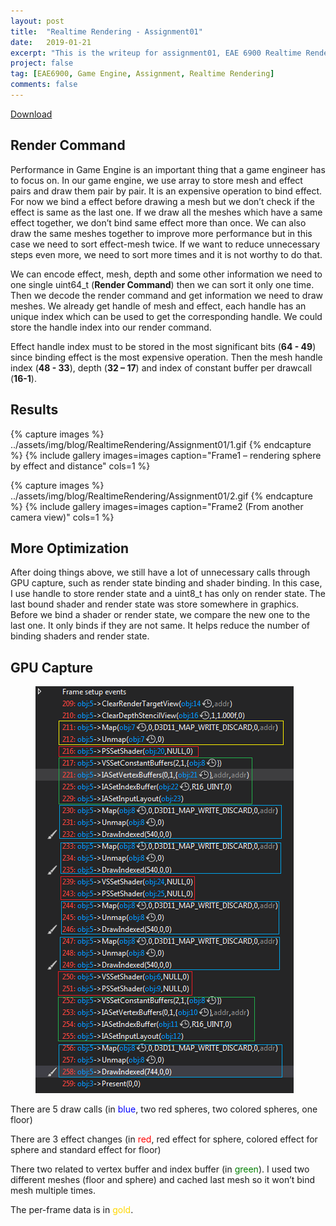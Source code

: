 ```yaml
---
layout: post
title:  "Realtime Rendering - Assignment01"
date:   2019-01-21
excerpt: "This is the writeup for assignment01, EAE 6900 Realtime Rendering "
project: false
tag: [EAE6900, Game Engine, Assignment, Realtime Rendering]
comments: false
---
```

 
 <div markdown="0"><a href="" class="btn btn-info">Download</a></div>

## Render Command
Performance in Game Engine is an important thing that a game engineer has to focus on. In our game engine, we use array to store mesh and effect pairs and draw them pair by pair. It is an expensive operation to bind effect. For now we bind a effect before drawing a mesh but we don’t check if the effect is same as the last one. If we draw all the meshes which have a same effect together, we don’t bind same effect more than once. We can also draw the same meshes together to improve more performance but in this case we need to sort effect-mesh twice. If we want to reduce unnecessary steps even more, we need to sort more times and it is not worthy to do that. 

We can encode effect, mesh, depth and some other information we need to one single uint64_t (**Render Command**) then we can sort it only one time. Then we decode the render command and get information we need to draw meshes. We already get handle of mesh and effect, each handle has an unique index which can be used to get the corresponding handle. We could store the handle index into our render command. 

Effect handle index must to be stored in the most significant bits (**64 - 49**) since binding effect is the most expensive operation. Then the mesh handle index (**48 - 33**), depth (**32 – 17**) and index of constant buffer per drawcall (**16-1**).

## Results

{% capture images %}
    ../assets/img/blog/RealtimeRendering/Assignment01/1.gif
{% endcapture %}
{% include gallery images=images caption="Frame1 – rendering sphere by effect and distance" cols=1 %}

{% capture images %}
    ../assets/img/blog/RealtimeRendering/Assignment01/2.gif
{% endcapture %}
{% include gallery images=images caption="Frame2 (From another camera view)" cols=1 %}
    
## More Optimization

After doing things above, we still have a lot of unnecessary calls through GPU capture, such as render state binding and shader binding. In this case, I use handle to store render state and a uint8_t has only on render state. The last bound shader and render state was store somewhere in graphics. Before we bind a shader or render state, we compare the new one to the last one. It only binds if they are not same. It helps reduce the number of binding shaders and render state.

## GPU Capture

<figure>
	<a href="../assets/img/blog/RealtimeRendering/Assignment01/1.png"><img src="../assets/img/blog/RealtimeRendering/Assignment01/1.png"></a>
</figure>

There are 5 draw calls (in <span style="color:blue">blue</span>, two red spheres, two colored spheres, one floor)

There are 3 effect changes (in <span style="color:red">red</span>, red effect for sphere, colored effect for sphere and standard effect for floor) 

There two related to vertex buffer and index buffer (in<span style="color:green"> green</span>). I used two different meshes (floor and sphere) and cached last mesh so it won’t bind mesh multiple times.

The per-frame data is in <span style="color:gold">gold</span>.

